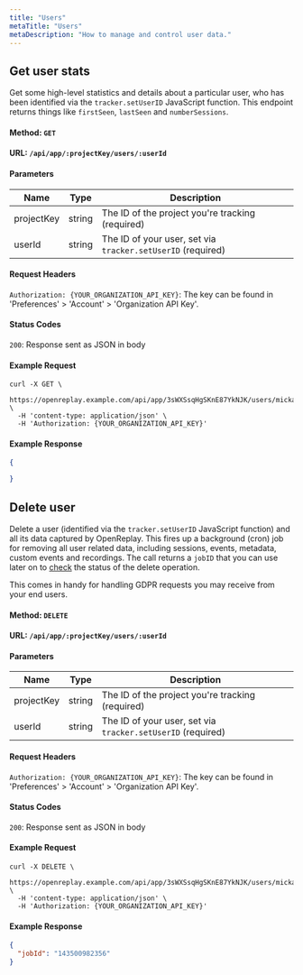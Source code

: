 ```yaml
---
title: "Users"
metaTitle: "Users"
metaDescription: "How to manage and control user data."
---
```


## Get user stats

Get some high-level statistics and details about a particular user, who has been identified via the `tracker.setUserID` JavaScript function. This endpoint returns things like `firstSeen`, `lastSeen` and `numberSessions`.

#### Method: `GET`

#### URL: `/api/app/:projectKey/users/:userId`

#### Parameters

| Name | Type | Description |
|----------|-------------|-------------|
| projectKey | string | The ID of the project you're tracking (required) |
| userId | string | The ID of your user, set via `tracker.setUserID` (required) |

#### Request Headers

`Authorization: {YOUR_ORGANIZATION_API_KEY}`: The key can be found in 'Preferences' > 'Account' > 'Organization API Key'.

#### Status Codes

`200`: Response sent as JSON in body

#### Example Request

```curl
curl -X GET \
  https://openreplay.example.com/api/app/3sWXSsqHgSKnE87YkNJK/users/mickael@openreplay.com \
  -H 'content-type: application/json' \
  -H 'Authorization: {YOUR_ORGANIZATION_API_KEY}'
```

#### Example Response

```json
{

}
```

## Delete user

Delete a user (identified via the `tracker.setUserID` JavaScript function) and all its data captured by OpenReplay. This fires up a background (cron) job for removing all user related data, including sessions, events, metadata, custom events and recordings. The call returns a `jobID` that you can use later on to [check](/api/jobs#getjobdetails) the status of the delete operation.

This comes in handy for handling GDPR requests you may receive from your end users.

#### Method: `DELETE`

#### URL: `/api/app/:projectKey/users/:userId`

#### Parameters

| Name | Type | Description |
|----------|-------------|-------------|
| projectKey | string | The ID of the project you're tracking (required) |
| userId | string | The ID of your user, set via `tracker.setUserID` (required) |

#### Request Headers

`Authorization: {YOUR_ORGANIZATION_API_KEY}`: The key can be found in 'Preferences' > 'Account' > 'Organization API Key'.

#### Status Codes

`200`: Response sent as JSON in body

#### Example Request

```curl
curl -X DELETE \
  https://openreplay.example.com/api/app/3sWXSsqHgSKnE87YkNJK/users/mickael@openreplay.com \
  -H 'content-type: application/json' \
  -H 'Authorization: {YOUR_ORGANIZATION_API_KEY}'
```

#### Example Response

```json
{
  "jobId": "143500982356"
}
```
